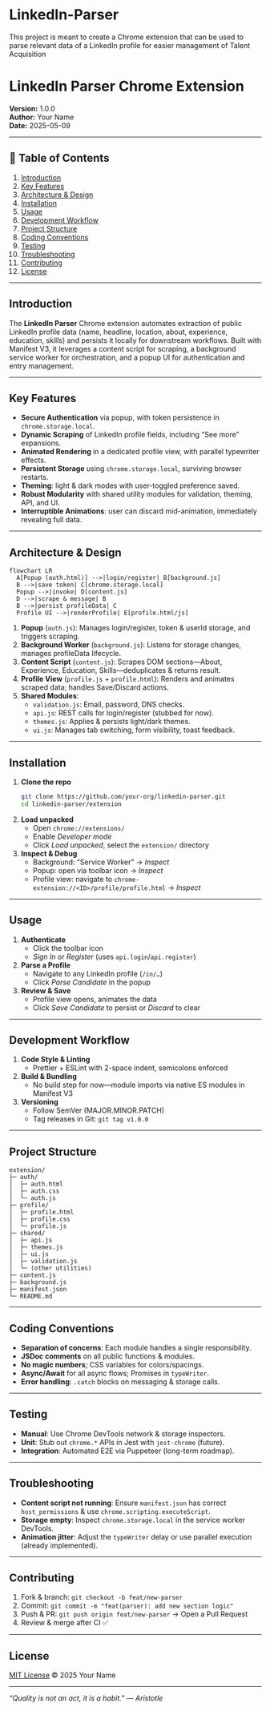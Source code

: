 # LinkedIn-Parser
This project is meant to create a Chrome extension that can be used to parse relevant data of a LinkedIn profile for easier management of Talent Acquisition

# LinkedIn Parser Chrome Extension

**Version:** 1.0.0  
**Author:** Your Name  
**Date:** 2025-05-09

---

## 📖 Table of Contents

1. [Introduction](#introduction)  
2. [Key Features](#key-features)  
3. [Architecture & Design](#architecture--design)  
4. [Installation](#installation)  
5. [Usage](#usage)  
6. [Development Workflow](#development-workflow)  
7. [Project Structure](#project-structure)  
8. [Coding Conventions](#coding-conventions)  
9. [Testing](#testing)  
10. [Troubleshooting](#troubleshooting)  
11. [Contributing](#contributing)  
12. [License](#license)  

---

## Introduction

The **LinkedIn Parser** Chrome extension automates extraction of public LinkedIn profile data (name, headline, location, about, experience, education, skills) and persists it locally for downstream workflows. Built with Manifest V3, it leverages a content script for scraping, a background service worker for orchestration, and a popup UI for authentication and entry management.

---

## Key Features

- **Secure Authentication** via popup, with token persistence in `chrome.storage.local`.  
- **Dynamic Scraping** of LinkedIn profile fields, including “See more” expansions.  
- **Animated Rendering** in a dedicated profile view, with parallel typewriter effects.  
- **Persistent Storage** using `chrome.storage.local`, surviving browser restarts.  
- **Theming**: light & dark modes with user-toggled preference saved.  
- **Robust Modularity** with shared utility modules for validation, theming, API, and UI.  
- **Interruptible Animations**: user can discard mid-animation, immediately revealing full data.

---

## Architecture & Design

```mermaid
flowchart LR
  A[Popup (auth.html)] -->|login/register| B[background.js]
  B -->|save token| C[chrome.storage.local]
  Popup -->|invoke| D[content.js]
  D -->|scrape & message| B
  B -->|persist profileData| C
  Profile UI -->|renderProfile| E[profile.html/js]
```

1. **Popup** (`auth.js`): Manages login/register, token & userId storage, and triggers scraping.  
2. **Background Worker** (`background.js`): Listens for storage changes, manages profileData lifecycle.  
3. **Content Script** (`content.js`): Scrapes DOM sections—About, Experience, Education, Skills—deduplicates & returns result.  
4. **Profile View** (`profile.js` + `profile.html`): Renders and animates scraped data; handles Save/Discard actions.  
5. **Shared Modules**:  
   - `validation.js`: Email, password, DNS checks.  
   - `api.js`: REST calls for login/register (stubbed for now).  
   - `themes.js`: Applies & persists light/dark themes.  
   - `ui.js`: Manages tab switching, form visibility, toast feedback.

---

## Installation

1. **Clone the repo**  
   ```bash
   git clone https://github.com/your-org/linkedin-parser.git
   cd linkedin-parser/extension
   ```
2. **Load unpacked**  
   - Open `chrome://extensions/`  
   - Enable *Developer mode*  
   - Click *Load unpacked*, select the `extension/` directory  
3. **Inspect & Debug**  
   - Background: “Service Worker” → *Inspect*  
   - Popup: open via toolbar icon → *Inspect*  
   - Profile view: navigate to `chrome-extension://<ID>/profile/profile.html` → *Inspect*  

---

## Usage

1. **Authenticate**  
   - Click the toolbar icon  
   - *Sign In* or *Register* (uses `api.login`/`api.register`)  
2. **Parse a Profile**  
   - Navigate to any LinkedIn profile (`/in/…`)  
   - Click *Parse Candidate* in the popup  
3. **Review & Save**  
   - Profile view opens, animates the data  
   - Click *Save Candidate* to persist or *Discard* to clear  

---

## Development Workflow

1. **Code Style & Linting**  
   - Prettier + ESLint with 2-space indent, semicolons enforced  
2. **Build & Bundling**  
   - No build step for now—module imports via native ES modules in Manifest V3  
3. **Versioning**  
   - Follow SemVer (MAJOR.MINOR.PATCH)  
   - Tag releases in Git: `git tag v1.0.0`  

---

## Project Structure

```
extension/
├─ auth/
│  ├─ auth.html
│  ├─ auth.css
│  └─ auth.js
├─ profile/
│  ├─ profile.html
│  ├─ profile.css
│  └─ profile.js
├─ shared/
│  ├─ api.js
│  ├─ themes.js
│  ├─ ui.js
│  ├─ validation.js
│  └─ (other utilities)
├─ content.js
├─ background.js
├─ manifest.json
└─ README.md
```

---

## Coding Conventions

- **Separation of concerns**: Each module handles a single responsibility.  
- **JSDoc comments** on all public functions & modules.  
- **No magic numbers**; CSS variables for colors/spacings.  
- **Async/Await** for all async flows; Promises in `typeWriter`.  
- **Error handling**: `.catch` blocks on messaging & storage calls.

---

## Testing

- **Manual**: Use Chrome DevTools network & storage inspectors.  
- **Unit**: Stub out `chrome.*` APIs in Jest with `jest-chrome` (future).  
- **Integration**: Automated E2E via Puppeteer (long-term roadmap).

---

## Troubleshooting

- **Content script not running**: Ensure `manifest.json` has correct `host_permissions` & use `chrome.scripting.executeScript`.  
- **Storage empty**: Inspect `chrome.storage.local` in the service worker DevTools.  
- **Animation jitter**: Adjust the `typeWriter` delay or use parallel execution (already implemented).

---

## Contributing

1. Fork & branch: `git checkout -b feat/new-parser`  
2. Commit: `git commit -m "feat(parser): add new section logic"`  
3. Push & PR: `git push origin feat/new-parser` → Open a Pull Request  
4. Review & merge after CI ✅  

---

## License

[MIT License](LICENSE) © 2025 Your Name

---

*“Quality is not an act, it is a habit.” — Aristotle*
